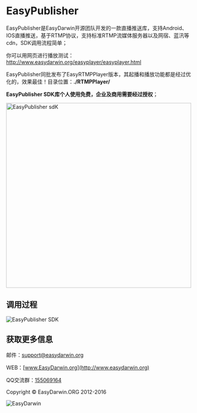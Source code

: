 # EasyPublisher #

EasyPublisher是EasyDarwin开源团队开发的一款直播推送库，支持Android、IOS直播推送，基于RTMP协议，支持标准RTMP流媒体服务器以及网宿、蓝汛等cdn，SDK调用流程简单；

你可以用网页进行播放测试：<a href="http://www.easydarwin.org/easyplayer/easyplayer.html" target="_blank">http://www.easydarwin.org/easyplayer/easyplayer.html</a>

EasyPublisher同批发布了EasyRTMPPlayer版本，其起播和播放功能都是经过优化的，效果最佳！目录位置：**./RTMPPlayer/**


**EasyPublisher SDK库个人使用免费，企业及商用需要经过授权**；

<img src="http://www.easydarwin.org/skin/easydarwin/images/easypublisherv1.0.16.0303.png" width="500" alt="EasyPublisher sdK" />

## 调用过程 ##
![EasyPublisher SDK](http://www.easydarwin.org/skin/easydarwin/images/easypublisher20160222.png)

## 获取更多信息 ##

邮件：[support@easydarwin.org](mailto:support@easydarwin.org) 

WEB：[www.EasyDarwin.org](http://www.easydarwin.org)

QQ交流群：[155069164](http://jq.qq.com/?_wv=1027&k=2FJejvv "EasyPublisher")

Copyright &copy; EasyDarwin.ORG 2012-2016

![EasyDarwin](http://www.easydarwin.org/skin/easydarwin/images/wx_qrcode.jpg)
